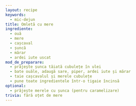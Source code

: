 ```yaml
---
layout: recipe
keywords:
  - mic-dejun
title: Omletă cu mere
ingrediente:
  - ouă
  - mere
  - cașcaval
  - șuncă
  - mărar
  - ardei iute uscat
mod_de_preparare:
  - prăjește șunca tăiată cubulețe în ulei
  - bate ouăle, adaugă sare, piper, ardei iute și mărar
  - taie cașcavalul și merele cubulețe
  - pune toate ingredientele într-o tigaie încinsă
optional:
  - prăjește merele cu șunca (pentru caramelizare)
trivia: fără oțet de mere
---
```

